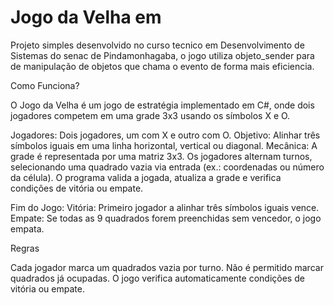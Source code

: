 
# Jogo da Velha em

Projeto simples desenvolvido no curso tecnico em Desenvolvimento de Sistemas do senac de Pindamonhagaba, o jogo utiliza objeto_sender para de manipulação de objetos que chama o evento de forma mais eficiencia.

Como Funciona?

O Jogo da Velha é um jogo de estratégia implementado em C#, onde dois jogadores competem em uma grade 3x3 usando os símbolos X e O.

Jogadores: Dois jogadores, um com X e outro com O.
Objetivo: Alinhar três símbolos iguais em uma linha horizontal, vertical ou diagonal.
Mecânica: A grade é representada por uma matriz 3x3.
Os jogadores alternam turnos, selecionando uma quadrado vazia via entrada (ex.: coordenadas ou número da célula).
O programa valida a jogada, atualiza a grade e verifica condições de vitória ou empate.


Fim do Jogo:
Vitória: Primeiro jogador a alinhar três símbolos iguais vence.
Empate: Se todas as 9 quadrados forem preenchidas sem vencedor, o jogo empata.

Regras

Cada jogador marca um quadrados vazia por turno.
Não é permitido marcar quadrados já ocupadas.
O jogo verifica automaticamente condições de vitória ou empate.




